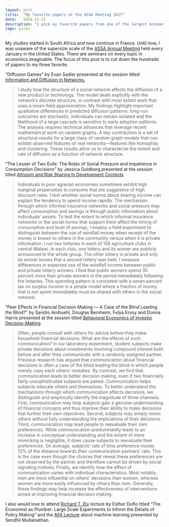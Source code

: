 ```yaml
---
layout: post
title:  "My favorite papers at the ASSA Meeting 2017"
date:   2016-12-21
description: "I pick my favorite papers from one of the largest economics conferences in the world."
tags: picks
---
```

My studies started in South Africa and now continue in France. Until now, I was unaware of the supersize scale of the [ASSA Annual Meeting](https://www.aeaweb.org/conference/about) held every January in the United States. There are seminars on every topic in economics imaginable. The focus of this post is to cut down the hundreds of papers to my three favorite.

“Diffusion Games” by Evan Sadler presented at the session titled [Information and Diffusion in Networks.](https://www.aeaweb.org/conference/2017/preliminary/1953)

> I study how the structure of a social network affects the diffusion of a new product or technology. The model deals explicitly with the network’s discrete structure, in contrast with most extant work that uses a mean-field approximation. My findings highlight important qualitative differences in predicted diffusion patterns: long-run outcomes are stochastic, individuals can remain isolated and the likelihood of a large cascade is sensitive to early adoption patterns. The analysis requires technical advances that leverage recent mathematical work on random graphs. A key contribution is a set of structural results for a large class of random graph models that can exhibit observed features of real networks—features like homophily and clustering. These results allow us to characterize the extent and rate of diffusion as a function of network structure.

“The Lesser of Two Evils: The Roles of Social Pressure and Impatience in Consumption Decisions” by Jessica Goldberg presented at the session titled [Altruism and Risk Sharing In Development Contexts](https://www.aeaweb.org/conference/2017/preliminary/1813).

> Individuals in poor agrarian economies sometimes exhibit high marginal propensities to consume that are suggestive of high discount rates. I test whether social norms about sharing income can explain the tendency to spend income rapidly. The mechanism through which informal insurance networks and social pressure may affect consumption and savings is through public information about individuals’ assets. To test the extent to which informal insurance networks or the social norms that support them affect the timing of consumption and level of savings, I employ a field experiment to distinguish between the use of windfall money when receipt of the money is known to others in the community versus when it is private information. I run two lotteries in each of 158 agriculture clubs in central Malawi. In each club, one lottery and its winner are publicly announced to the whole group. The other lottery is private and only its winner knows that a second lottery was held. I measure differences in expected use of the windfall income between public and private lottery winners. I find that public winners spend 35 percent more than private winners in the period immediately following the lotteries. This spending pattern is consistent with a seven percent tax on surplus income in a simple model where a fraction of money that is not spent immediately must be shared with others in the social network.

“Peer Effects in Financial Decision Making — A Case of the Blind Leading the Blind?” by Sandro Ambuehl, Douglas Bernheim, Fulya Ersoy and Donna Harris presented at the session titled [Behavioral Economics of Investor Decision-Making](https://www.aeaweb.org/conference/2017/preliminary/1422).

> Often, people consult with others for advice before they make household financial decisions. What are the effects of such communication? In our laboratory experiment, student subjects make private decisions about investments involving compound interest both before and after they communicate with a randomly assigned partner. Previous research has argued that communication about financial decisions is often a case of the blind leading the blind in which people merely copy each others’ mistakes. By contrast, we find that communication leads to better decision making, even if two financially fairly unsophisticated subjects are paired. Communication helps subjects educate others and themselves. To better understand the mechanisms through which communication affects decisions, we distinguish and empirically identify the magnitude of three channels. First, communication may help subjects gain a genuine understanding of financial concepts and thus improve their ability to make decisions that further their own objectives. Second, subjects may simply mimic others without fully understanding the implications of their decisions. Third, communication may lead people to reevaluate their own preferences. While communication predominantly leads to an increase in conceptual understanding and the extent of mere mimicking is negligible, it does cause subjects to reevaluate their preferences. On average, subjects’ rate of time preference moves 12% of the distance towards their communication partners’ rate. This is the case even though the choices that reveal these preferences are not observed by the partner and therefore cannot be driven by social signaling motives. Finally, we identify how the effect of communication varies with individual characteristics. Most notably, men are more influential on others’ decisions than women, whereas women are more easily influenced by others than men. Generally, these findings may help increase the effectiveness of interventions aimed at improving financial decision making.

I also would love to attend [Richard T. Ely](https://www.aeaweb.org/conference/2017/preliminary/1609) lecture by Esther Duflo titled “The Economist as Plumber: Large Scale Experiments to Inform the Details of Policy Making” and the [AFA Lecture](https://www.aeaweb.org/conference/2017/preliminary/2026) about machine learning presented by Sendhil Mullainathan.
